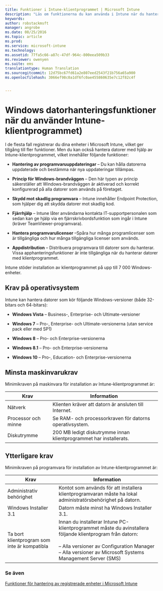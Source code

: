 ```yaml
---
title: Funktioner i Intune-klientprogrammet | Microsoft Intune
description: "Läs om funktionerna du kan använda i Intune när du hanterar Windows-datorer med Intune-klientprogrammet."
keywords: 
author: robstackmsft
manager: angrobe
ms.date: 08/25/2016
ms.topic: article
ms.prod: 
ms.service: microsoft-intune
ms.technology: 
ms.assetid: 77fa5c66-a87c-47df-964c-800eea509b33
ms.reviewer: owenyen
ms.suite: ems
translationtype: Human Translation
ms.sourcegitcommit: 12d75bc67fd61a2e807eed2543f21b756a65a900
ms.openlocfilehash: 3066ef98c0a1df6fc0ae455860635e7c12f82c4f


---
```


# Windows datorhanteringsfunktioner när du använder Intune-klientprogrammet)
I de flesta fall registrerar du dina enheter i Microsoft Intune, vilket ger tillgång till fler funktioner. Men du kan också hantera datorer med hjälp av Intune-klientprogrammet, vilket innehåller följande funktioner:

-   **Hantering av programvaruuppdateringar** – Du kan hålla datorerna uppdaterade och bestämma när nya uppdateringar tillämpas.

-   **Princip för Windows-brandväggen** – Den här typen av princip säkerställer att Windows-brandväggen är aktiverad och korrekt konfigurerad på alla datorer som används på företaget.

-   **Skydd mot skadlig programvara** – Intune innehåller Endpoint Protection, som hjälper dig att skydda datorer mot skadlig kod.

-   **Fjärrhjälp** – Intune låter användarna kontakta IT-supportpersonalen som sedan kan ge hjälp via en fjärrskrivbordsfunktion som ingår i Intune (kräver TeamViewer-programvara).

-   **Hantera programvarulicenser** –Spåra hur många programlicenser som är tillgängliga och hur många tillgängliga licenser som används.
-   **Appdistribution** – Distribuera programvara till datorer som du hanterar. Vissa apphanteringsfunktioner är inte tillgängliga när du hanterar datorer med klientprogrammet.


Intune stöder installation av klientprogrammet på upp till 7 000 Windows-enheter.

## Krav på operativsystem
Intune kan hantera datorer som kör följande Windows-versioner (både 32-bitars och 64-bitars):


-   **Windows Vista** – Business-, Enterprise- och Ultimate-versioner

-   **Windows 7** – Pro-, Enterprise- och Ultimate-versionerna (utan service pack eller med SP1)

-   **Windows 8** – Pro- och Enterprise-versionerna

-   **Windows 8.1** – Pro- och Enterprise-versionerna

- **Windows 10** – Pro-, Education- och Enterprise-versionerna


## Minsta maskinvarukrav
Minimikraven på maskinvara för installation av Intune-klientprogrammet är:

|Krav|Information|
|---------------|--------------------|
|Nätverk|Klienten kräver att datorn är ansluten till Internet.|
|Processor och minne|Se RAM- och processorkraven för datorns operativsystem.|
|Diskutrymme|200 MB ledigt diskutrymme innan klientprogrammet har installerats.|

## Ytterligare krav
Minimikraven på programvara för installation av Intune-klientprogrammet är:

|Krav|Information|
|---------------|--------------------|
|Administrativ behörighet|Kontot som används för att installera klientprogramvaran måste ha lokal administratörsbehörighet på datorn.|
|Windows Installer 3.1|Datorn måste minst ha Windows Installer 3.1.|
|Ta bort klientprogram som inte är kompatibla|Innan du installerar Intune PC-klientprogrammet måste du avinstallera följande klientprogram från datorn:<br /><br />– Alla versioner av Configuration Manager<br />– Alla versioner av Microsoft Systems Management Server (SMS)|

### Se även
[Funktioner för hantering av registrerade enheter i Microsoft Intune](./mobile-device-management-capabilities-in-microsoft-intune.md)



<!--HONumber=Aug16_HO4-->


